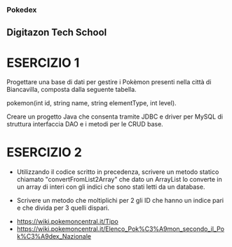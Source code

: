### Pokedex

## Digitazon Tech School

# ESERCIZIO 1 

Progettare una base di dati per gestire i Pokèmon presenti nella città di Biancavilla, composta dalla seguente tabella. 

pokemon(int id, string name, string elementType, int level). 

Creare un progetto Java che consenta tramite JDBC e driver per MySQL di struttura interfaccia DAO e i metodi per le CRUD base. 


# ESERCIZIO 2 

+ Utilizzando il codice scritto in precedenza, scrivere un metodo statico chiamato "convertFromList2Array" che dato un ArrayList lo converte in un array di interi con gli indici che sono stati letti da un database. 

+ Scrivere un metodo che moltiplichi per 2 gli ID che hanno un indice pari e che divida per 3 quelli dispari. 


- https://wiki.pokemoncentral.it/Tipo
- https://wiki.pokemoncentral.it/Elenco_Pok%C3%A9mon_secondo_il_Pok%C3%A9dex_Nazionale